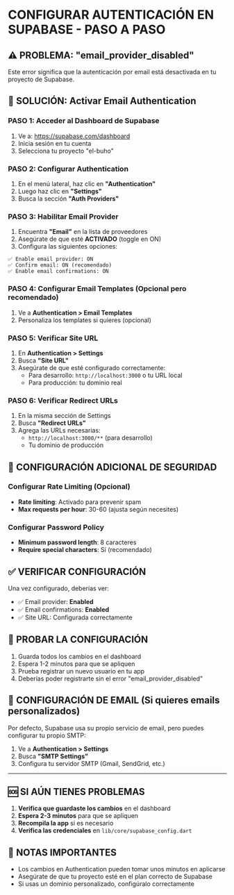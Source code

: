 # CONFIGURAR AUTENTICACIÓN EN SUPABASE - PASO A PASO

## ⚠️ PROBLEMA: "email_provider_disabled"

Este error significa que la autenticación por email está desactivada en tu proyecto de Supabase.

## 🔧 SOLUCIÓN: Activar Email Authentication

### PASO 1: Acceder al Dashboard de Supabase
1. Ve a: https://supabase.com/dashboard
2. Inicia sesión en tu cuenta
3. Selecciona tu proyecto "el-buho"

### PASO 2: Configurar Authentication
1. En el menú lateral, haz clic en **"Authentication"**
2. Luego haz clic en **"Settings"**
3. Busca la sección **"Auth Providers"**

### PASO 3: Habilitar Email Provider
1. Encuentra **"Email"** en la lista de proveedores
2. Asegúrate de que esté **ACTIVADO** (toggle en ON)
3. Configura las siguientes opciones:

```
✅ Enable email provider: ON
✅ Confirm email: ON (recomendado)
✅ Enable email confirmations: ON
```

### PASO 4: Configurar Email Templates (Opcional pero recomendado)
1. Ve a **Authentication > Email Templates**
2. Personaliza los templates si quieres (opcional)

### PASO 5: Verificar Site URL
1. En **Authentication > Settings**
2. Busca **"Site URL"**
3. Asegúrate de que esté configurado correctamente:
   - Para desarrollo: `http://localhost:3000` o tu URL local
   - Para producción: tu dominio real

### PASO 6: Verificar Redirect URLs
1. En la misma sección de Settings
2. Busca **"Redirect URLs"**
3. Agrega las URLs necesarias:
   - `http://localhost:3000/**` (para desarrollo)
   - Tu dominio de producción

## 🔐 CONFIGURACIÓN ADICIONAL DE SEGURIDAD

### Configurar Rate Limiting (Opcional)
- **Rate limiting**: Activado para prevenir spam
- **Max requests per hour**: 30-60 (ajusta según necesites)

### Configurar Password Policy
- **Minimum password length**: 8 caracteres
- **Require special characters**: Sí (recomendado)

## ✅ VERIFICAR CONFIGURACIÓN

Una vez configurado, deberías ver:
- ✅ Email provider: **Enabled**
- ✅ Email confirmations: **Enabled** 
- ✅ Site URL: Configurada correctamente

## 🧪 PROBAR LA CONFIGURACIÓN

1. Guarda todos los cambios en el dashboard
2. Espera 1-2 minutos para que se apliquen
3. Prueba registrar un nuevo usuario en tu app
4. Deberías poder registrarte sin el error "email_provider_disabled"

## 📧 CONFIGURACIÓN DE EMAIL (Si quieres emails personalizados)

Por defecto, Supabase usa su propio servicio de email, pero puedes configurar tu propio SMTP:

1. Ve a **Authentication > Settings**
2. Busca **"SMTP Settings"**
3. Configura tu servidor SMTP (Gmail, SendGrid, etc.)

---

## 🆘 SI AÚN TIENES PROBLEMAS

1. **Verifica que guardaste los cambios** en el dashboard
2. **Espera 2-3 minutos** para que se apliquen
3. **Recompila la app** si es necesario
4. **Verifica las credenciales** en `lib/core/supabase_config.dart`

## 📝 NOTAS IMPORTANTES

- Los cambios en Authentication pueden tomar unos minutos en aplicarse
- Asegúrate de que tu proyecto esté en el plan correcto de Supabase
- Si usas un dominio personalizado, configúralo correctamente
